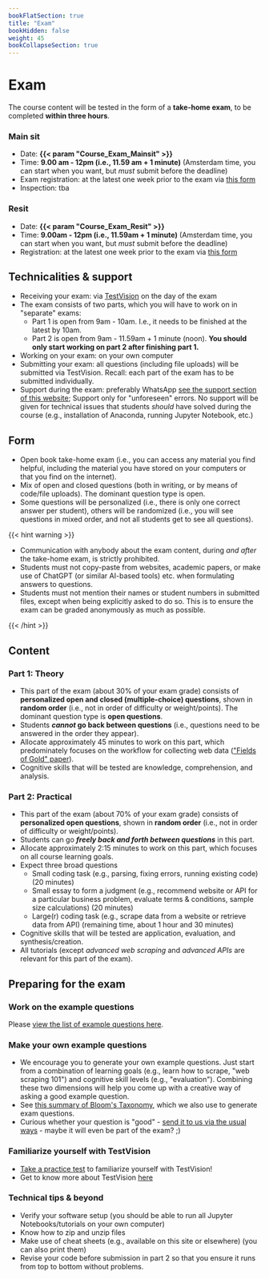 ```yaml
---
bookFlatSection: true
title: "Exam"
bookHidden: false
weight: 45
bookCollapseSection: true
---
```



# Exam

The course content will be tested in the form of a __take-home exam__, to be completed __within three hours__.

### Main sit

- Date: __{{< param "Course_Exam_Mainsit" >}}__
- Time: __9.00 am - 12pm (i.e., 11.59 am + 1 minute)__ (Amsterdam time, you can start when you want, but *must* submit before the deadline)
- Exam registration: at the latest one week prior to the exam via [this form](https://docs.google.com/forms/d/e/1FAIpQLSeJg09VehRpZxkVitKp22hGqvoTLdFT3-CMVZXDpISc0447bg/viewform?usp=sf_link)
- Inspection: tba <!--(signup here: https://forms.gle/6y5q66tsJzsGN59b9, Zoom link see Canvas)-->

### Resit
- Date: __{{< param "Course_Exam_Resit" >}}__
- Time: __9.00am - 12pm (i.e., 11.59am + 1 minute)__ (Amsterdam time, you can start when you want, but *must* submit before the deadline)
- Registration: at the latest one week prior to the exam via [this form](https://docs.google.com/forms/d/e/1FAIpQLSeJg09VehRpZxkVitKp22hGqvoTLdFT3-CMVZXDpISc0447bg/viewform?usp=sf_link)

## Technicalities & support

- Receiving your exam: via [TestVision](https://TilburgU.testvision.nl/online/kandidaten) on the day of the exam
- The exam consists of two parts, which you will have to work on in "separate" exams:
  - Part 1 is open from 9am - 10am. I.e., it needs to be finished at the latest by 10am.
  - Part 2 is open from 9am - 11.59am + 1 minute (noon). __You should only start working on part 2 after finishing part 1.__
- Working on your exam: on your own computer
- Submitting your exam: all questions (including file uploads) will be submitted via TestVision. Recall: each part of the exam has to be submitted individually.
- Support during the exam: preferably WhatsApp [see the support section of this website](../course/support); Support only for "unforeseen" errors. No support will be given for technical issues that students *should* have solved during the course (e.g., installation of Anaconda, running Jupyter Notebook, etc.)

## Form

- Open book take-home exam (i.e., you can access any material you find helpful, including the material you have stored on your computers or that you find on the internet).
- Mix of open and closed questions (both in writing, or by means of code/file uploads). The dominant question type is open.
- Some questions will be personalized (i.e., there is only one correct answer per student), others will be randomized (i.e., you will see questions in mixed order, and not all students get to see all questions).

{{< hint warning >}}

- Communication with anybody about the exam content, during *and after* the take-home exam, is strictly prohibited.
- Students must not copy-paste from websites, academic papers, or make use of ChatGPT (or similar AI-based tools) etc. when formulating answers to questions.
- Students must not mention their names or student numbers in submitted files, except when being explicitly asked to do so. This is to ensure the exam can be graded anonymously as much as possible.

{{< /hint >}}


## Content

### Part 1: Theory

- This part of the exam (about 30% of your exam grade) consists of __personalized open and closed (multiple-choice) questions__, shown in __random order__ (i.e., not in order of difficulty or weight/points). The dominant question type is __open questions__.
- Students __*cannot* go back between questions__ (i.e., questions need to be answered in the order they appear).
- Allocate approximately 45 minutes to work on this part, which predominately focuses on the workflow for collecting web data (["Fields of Gold" paper](https://doi.org/10.1177%2F00222429221100750)).  
- Cognitive skills that will be tested are knowledge, comprehension, and analysis.

### Part 2: Practical

- This part of the exam (about 70% of your exam grade) consists of __personalized open questions__, shown in __random order__ (i.e., not in order of difficulty or weight/points).
- Students can go __*freely back and forth between questions*__ in this part.
- Allocate approximately 2:15 minutes to work on this part, which focuses on all course learning goals.
- Expect three broad questions
  - Small coding task (e.g., parsing, fixing errors, running existing code) (20 minutes)
  - Small essay to form a judgment (e.g., recommend website or API for a particular business problem, evaluate terms & conditions, sample size calculations) (20 minutes)
  - Large(r) coding task (e.g., scrape data from a website or retrieve data from API) (remaining time, about 1 hour and 30 minutes)
- Cognitive skills that will be tested are application, evaluation, and synthesis/creation.
- All tutorials (except *advanced web scraping* and *advanced APIs* are relevant for this part of the exam).


## Preparing for the exam

### Work on the example questions

Please [view the list of example questions here](examplequestions).

### Make your own example questions

- We encourage you to generate your own example questions. Just start from a combination of learning goals (e.g., learn how to scrape, "web scraping 101") and cognitive skill levels (e.g., "evaluation"). Combining these two dimensions will help you come up with a creative way of asking a good example question.
- See [this summary of Bloom's Taxonomy](https://mygrowthmindsethome.files.wordpress.com/2019/03/blooms-taxonomy.pdf), which we also use to generate exam questions.
- Curious whether your question is "good" - [send it to us via the usual ways](../course/support) - maybe it will even be part of the exam? ;)

### Familiarize yourself with TestVision

- [Take a practice test](https://oefentoetsen.testvision.nl/online/fe/login_ot.htm?campagne=tlb_demo_eng&taal=2) to familiarize yourself with TestVision!
- Get to know more about TestVision [here](https://www.tilburguniversity.edu/students/studying/exams/e-assessment/testvision)

### Technical tips & beyond

- Verify your software setup (you should be able to run all Jupyter Notebooks/tutorials on your own computer)
- Know how to zip and unzip files
- Make use of cheat sheets (e.g., available on this site or elsewhere) (you can also print them)
- Revise your code before submission in part 2 so that you ensure it runs from top to bottom without problems.

<!--
{{< hint info >}}
__Stay up-to-date__

As we develop the exam questions, please keep an eye on the content of this page for important updates (e.g., about the questions asked, any new tips & tricks that will help you work on the questions, any example questions, etc.)

{{< /hint >}}
-->
